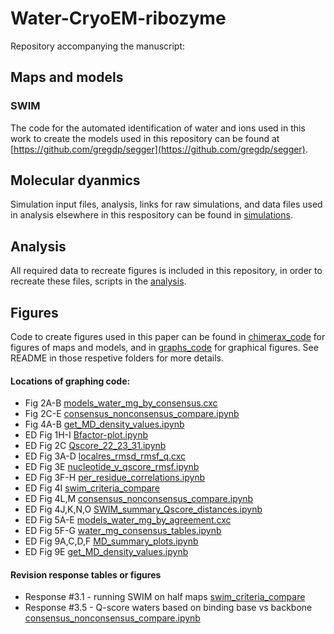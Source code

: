 # Water-CryoEM-ribozyme

Repository accompanying the manuscript: 

## Maps and models

### SWIM
The code for the automated identification of water and ions used in this work to create the models used in this repository can be found at [https://github.com/gregdp/segger](https://github.com/gregdp/segger).

## Molecular dyanmics
Simulation input files, analysis, links for raw simulations, and data files used in analysis elsewhere in this respository can be found in [simulations](simulations).

## Analysis
All required data to recreate figures is included in this repository, in order to recreate these files, scripts in the [analysis](analysis).

## Figures
Code to create figures used in this paper can be found in [chimerax_code](chimerax_code) for figures of maps and models, and in [graphs_code](graphs_code) for graphical figures. See README in those respetive folders for more details.

#### Locations of graphing code:

- Fig 2A-B [models_water_mg_by_consensus.cxc](chimerax_code/models_water_mg_by_consensus.cxc)
- Fig 2C-E [consensus_nonconsensus_compare.ipynb](analysis/water_consensus/consensus_nonconsensus_compare.ipynb)
- Fig 4A-B  [get_MD_density_values.ipynb](analysis/simulations/get_MD_density_values.ipynb)
- ED Fig 1H-I [Bfactor-plot.ipynb](analysis/bfactor/Bfactor-plot.ipynb)
- ED Fig 2C [Qscore_22_23_31.ipynb](analysis/per_residue_comparison/Qscore_22_23_31.ipynb)
- ED Fig 3A-D [localres_rmsd_rmsf_q.cxc](chimerax_code/localres_rmsd_rmsf_q.cxc)
- ED Fig 3E [nucleotide_v_qscore_rmsf.ipynb](analysis/per_residue_comparison/nucleotide_v_qscore_rmsf.ipynb)
- ED Fig 3F-H [per_residue_correlations.ipynb](analysis/per_residue_comparison/per_residue_correlations.ipynb)
- ED Fig 4I [swim_criteria_compare](analysis/water_consensus/swim_criteria_compare)
- ED Fig 4L,M [consensus_nonconsensus_compare.ipynb](analysis/water_consensus/consensus_nonconsensus_compare.ipynb)
- ED Fig 4J,K,N,O [SWIM_summary_Qscore_distances.ipynb](analysis/binding_motifs/SWIM_summary_Qscore_distances.ipynb)
- ED Fig 5A-E [models_water_mg_by_agreement.cxc](chimerax_code/models_water_mg_by_agreement.cxc)
- ED Fig 5F-G [water_mg_consensus_tables.ipynb](analysis/water_consensus/water_mg_consensus_tables.ipynb)
- ED Fig 9A,C,D,F [MD_summary_plots.ipynb](analysis/simulations/MD_summary_plots.ipynb)
- ED Fig 9E [get_MD_density_values.ipynb](analysis/simulations/get_MD_density_values.ipynb)

#### Revision response tables or figures
- Response #3.1 - running SWIM on half maps [swim_criteria_compare](analysis/water_consensus/swim_criteria_compare)
- Response #3.5 - Q-score waters based on binding base vs backbone [consensus_nonconsensus_compare.ipynb](analysis/water_consensus/consensus_nonconsensus_compare.ipynb)